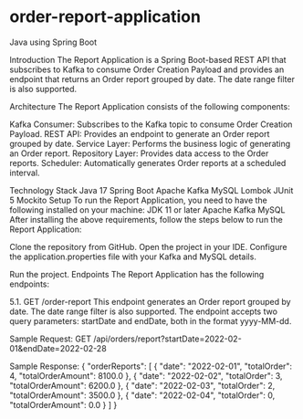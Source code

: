 # order-report-application 
Java using Spring Boot 

Introduction
The Report Application is a Spring Boot-based REST API that subscribes to Kafka to consume Order Creation Payload and provides an endpoint that returns an Order report grouped by date. The date range filter is also supported.


Architecture
The Report Application consists of the following components:

Kafka Consumer: Subscribes to the Kafka topic to consume Order Creation Payload.
REST API: Provides an endpoint to generate an Order report grouped by date.
Service Layer: Performs the business logic of generating an Order report.
Repository Layer: Provides data access to the Order reports.
Scheduler: Automatically generates Order reports at a scheduled interval.


Technology Stack
Java 17
Spring Boot 
Apache Kafka 
MySQL 
Lombok
JUnit 5
Mockito
Setup
To run the Report Application, you need to have the following installed on your machine:
JDK 11 or later
Apache Kafka
MySQL
After installing the above requirements, follow the steps below to run the Report Application:

Clone the repository from GitHub.
Open the project in your IDE.
Configure the application.properties file with your Kafka and MySQL details.

Run the project.
Endpoints
The Report Application has the following endpoints:

5.1. GET /order-report
This endpoint generates an Order report grouped by date. The date range filter is also supported. The endpoint accepts two query parameters: startDate and endDate, both in the format yyyy-MM-dd.

Sample Request: GET /api/orders/report?startDate=2022-02-01&endDate=2022-02-28

Sample Response:
{
"orderReports": [
{
"date": "2022-02-01",
"totalOrder": 4,
"totalOrderAmount": 8100.0
},
{
"date": "2022-02-02",
"totalOrder": 3,
"totalOrderAmount": 6200.0
},
{
"date": "2022-02-03",
"totalOrder": 2,
"totalOrderAmount": 3500.0
},
{
"date": "2022-02-04",
"totalOrder": 0,
"totalOrderAmount": 0.0
}
]
}

